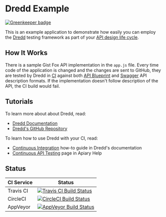 # Dredd Example

[![Greenkeeper badge](https://badges.greenkeeper.io/apiaryio/dredd-example.svg)](https://greenkeeper.io/)

This is an example application to demonstrate how easily you can employ the [Dredd][] testing framework as part of your [API design life cycle][].

## How It Works

There is a sample Gist Fox API implementation in the `app.js` file. Every time code of the application is changed and the changes are sent to GitHub, they are tested by Dredd in [CI][] against both [API Blueprint][] and [Swagger][] API description formats. If the implementation doesn't follow description of the API, the CI build would fail.

## Tutorials

To learn more about about Dredd, read:

- [Dredd Documentation](http://dredd.readthedocs.io/)
- [Dredd's GitHub Repository](https://github.com/apiaryio/dredd)

To learn how to use Dredd with your CI, read:

- [Continuous Integration](http://dredd.readthedocs.io/en/latest/how-to-guides/#continuous-integration) how-to guide in Dredd's documentation
- [Continuous API Testing](https://help.apiary.io/tools/automated-testing/testing-ci/) page in Apiary Help

## Status

| CI Service | Status |
| ---------- | ------ |
| Travis CI  | [![Travis CI Build Status](https://travis-ci.org/apiaryio/dredd-example.svg?branch=master)](https://travis-ci.org/apiaryio/dredd-example) |
| CircleCI   | [![CircleCI Build Status](https://circleci.com/gh/apiaryio/dredd-example.svg?style=svg)](https://circleci.com/gh/apiaryio/dredd-example) |
| AppVeyor   | [![AppVeyor Build Status](https://ci.appveyor.com/api/projects/status/7cqqqpnrlhd2dkg1/branch/master?svg=true)](https://ci.appveyor.com/project/Apiary/dredd-example/branch/master) |


[CI]: https://en.wikipedia.org/wiki/Continuous_integration
[Apiary]: https://apiary.io/
[Travis-CI]: https://travis-ci.org/
[Dredd]: https://github.com/apiaryio/dredd
[API Blueprint]: http://apiblueprint.org/
[Swagger]: https://swagger.io
[API design life cycle]: https://apiary.io/how-to-build-api

